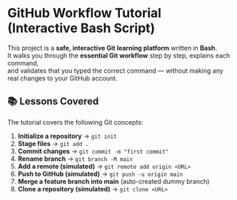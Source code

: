 #  GitHub Workflow Tutorial (Interactive Bash Script)

This project is a **safe, interactive Git learning platform** written in **Bash**.  
It walks you through the **essential Git workflow** step by step, explains each command,  
and validates that you typed the correct command — without making any real changes to your GitHub account.  

## 📚 Lessons Covered

The tutorial covers the following Git concepts:

1. **Initialize a repository** → `git init`   
3. **Stage files** → `git add .`  
5. **Commit changes** → `git commit -m "first commit"`   
7. **Rename branch** → `git branch -M main`  
8. **Add a remote (simulated)** → `git remote add origin <URL>`  
9. **Push to GitHub (simulated)** → `git push -u origin main`  
10. **Merge a feature branch into main** (auto-created dummy branch)  
11. **Clone a repository (simulated)** → `git clone <URL>`  
